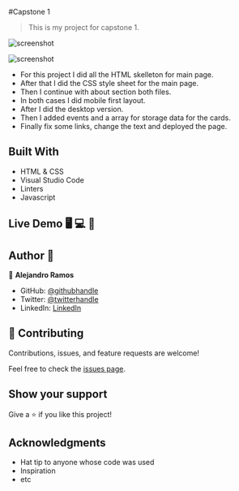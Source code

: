#Capstone 1

> This is my project for capstone 1.

![screenshot](../images/ssDesktop.png)

![screenshot](../images/ssMobile.png)

- For this project I did all the HTML skelleton for main page.
- After that I did the CSS style sheet for the main page.
- Then I continue with about section both files.
- In both cases I did mobile first layout.
- After I did the desktop version. 
- Then I added events and a array for storage data for the cards. 
- Finally fix some links, change the text and deployed the page. 

## Built With

- HTML & CSS
- Visual Studio Code
- Linters
- Javascript

## Live Demo 🖥️ 💻 📱



## Author 👤

👤 **Alejandro Ramos**

- GitHub: [@githubhandle](https://github.com/AlexRS90)
- Twitter: [@twitterhandle](https://twitter.com/AlejandroRBenji)
- LinkedIn: [LinkedIn](https://www.linkedin.com/in/alejandro-ramos-santos-9b0b52135/)

## 🤝 Contributing

Contributions, issues, and feature requests are welcome!

Feel free to check the [issues page](https://github.com/AlexRS90/personalBrand-capstone1/issues).

## Show your support

Give a ⭐️ if you like this project!

## Acknowledgments

- Hat tip to anyone whose code was used
- Inspiration
- etc